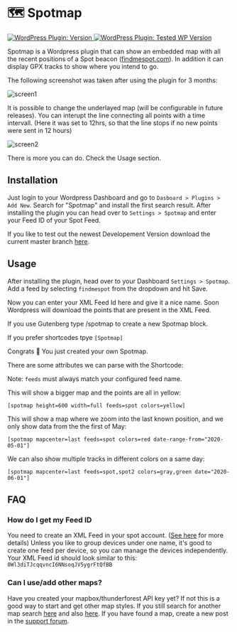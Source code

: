# 🗺 Spotmap 
[![WordPress Plugin: Version](https://img.shields.io/wordpress/plugin/v/spotmap?color=green&logo=wordpress) ![WordPress Plugin: Tested WP Version](https://img.shields.io/wordpress/plugin/tested/spotmap?color=green&logo=wordpress)](https://wordpress.org/plugins/spotmap/)

Spotmap is a Wordpress plugin that can show an embedded map  with all the recent positions of a Spot beacon 
([findmespot.com](http://findmespot.com)). In addition it can display GPX tracks to show where you intend to go.



The following screenshot was taken after using the plugin for 3 months:

![screen1](https://user-images.githubusercontent.com/22075114/83943321-64eb6600-a7fb-11ea-94a6-a8a0a5823407.png)

It is possible to change the underlayed map (will be configurable in future releases).
You can interupt the line connecting all points with a time intervall. (Here it was set to 12hrs, so that the line stops if no new points were sent in 12 hours)

![screen2](https://user-images.githubusercontent.com/22075114/83943319-61f07580-a7fb-11ea-8384-0d03b361c657.png)

There is more you can do. Check the Usage section.

## Installation 
Just login to your Wordpress Dashboard and go to `Dasboard > Plugins > Add New`.
Search for "Spotmap" and install the first search result.
After installing the plugin you can head over to `Settings > Spotmap` and enter your Feed ID of your Spot Feed.

If you like to test out the newest Developement Version download the current master branch [here](https://github.com/techtimo/spotmap/archive/master.zip).

## Usage
After installing the plugin, head over to your Dashboard  `Settings > Spotmap`. Add a feed by selecting `findmespot` from the dropdown and hit Save.

Now you can enter your XML Feed Id here and give it a nice name. Soon Wordpress will download the points that are present in the XML Feed.

If you use Gutenberg type /spotmap to create a new Spotmap block.

If you prefer shortcodes tpye `[Spotmap]`

Congrats 🎉 You just created your own Spotmap. 

There are some attributes we can parse with the Shortcode:

Note: `feeds` must always match your configured feed name.

This will show a bigger map and the points are all in yellow:
```
[spotmap height=600 width=full feeds=spot colors=yellow]
```

This will show a map where we zoom into the last known position, and we only show data from the the first of May:
```
[spotmap mapcenter=last feeds=spot colors=red date-range-from="2020-05-01"]
```

We can also show multiple tracks in different colors on a same day:
```
[spotmap mapcenter=last feeds=spot,spot2 colors=gray,green date="2020-06-01"]
```

 
## FAQ
### How do I get my Feed ID
You need to create an XML Feed in your spot account. ([See here](https://github.com/techtimo/spotmap/issues/4#issuecomment-638001718) for more details)
Unless you like to group devices under one name, it's good to create one feed per device, so you can manage the devices independently. 
Your XML Feed id should look similar to this: `0Wl3diTJcqqvncI6NNsoqJV5ygrFtQfBB`
### Can I use/add other maps?
Have you created your mapbox/thunderforest API key yet? If not this is a good way to start and get other map styles.
If you still search for another map search [here](https://leaflet-extras.github.io/leaflet-providers/preview/) and also [here](https://wiki.openstreetmap.org/wiki/Tiles).
If you have found a map, create a new post in the [support forum](https://wordpress.org/support/plugin/spotmap/).

